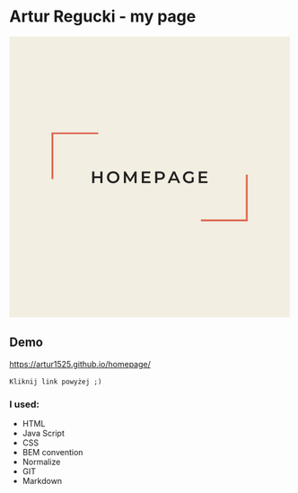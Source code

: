 # Artur Regucki - my page
![Artur Regucki - my page img](images/homepage.png)
## Demo

https://artur1525.github.io/homepage/

```javasctrip
Kliknij link powyżej ;)
```
### I used:

- HTML
- Java Script
- CSS
- BEM convention
- Normalize
- GIT
- Markdown